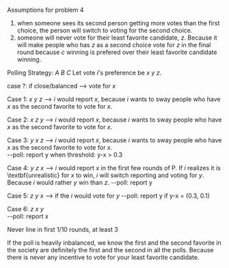 Assumptions for problem 4
1. when someone sees its second person getting more votes than the first choice, the person will switch to voting for the second choice. 
2. someone will never vote for their least favorite candidate, $z$. Because it will make people who has $z$ as a second choice vote for $z$ in the final round because $c$ winning is prefered over their least favorite candidate winning.  

Polling Strategy: 
							               $A \> B \> C$
Let vote $i$'s preference be $x \> y \> z$. 

case ?: if close/balanced --> vote for $x$  

Case 1: $x \> y \> z$ --> $i$ would report $x$, because $i$ wants to sway people who have $x$ as the second favorite to vote for $x$. 

Case 2: $x \> z \> y$ --> $i$ would report $x$, because $i$ wants to sway people who have $x$ as the second favorite to vote for $x$.  

Case 3: $y \> x \> z$ --> $i$ would report $x$, because $i$ wants to sway people who have $x$ as the second favorite to vote for $x$.  
--poll: report y when threshold: y-x > 0.3

Case 4: $y \> z \> x$ --> $i$ would report $x$ in the first few rounds of P. If $i$ realizes it is \textbf{unrealistic} for $x$ to win, $i$ will switch reporting and voting for $y$. Because $i$ would rather $y$ win than $z$. 
--poll: report y 

Case 5: $z \> y \> x$ --> if the $i$ would vote for $y$
--poll: report y if y-x = (0.3, 0.1) 

Case 6: $z \> x \> y$  
--poll: report x

Never line in first 1/10 rounds, at least 3 



If the poll is heavily inbalanced, we know the first and the second favorite in the society are definitely the first and the second in all the polls. Because there is never any incentive to vote for your least favorite candidate. 

